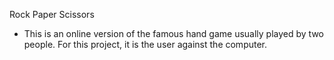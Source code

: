 Rock Paper Scissors

- This is an online version of the famous hand game usually played by two people. For this project, it is the user against the computer.
